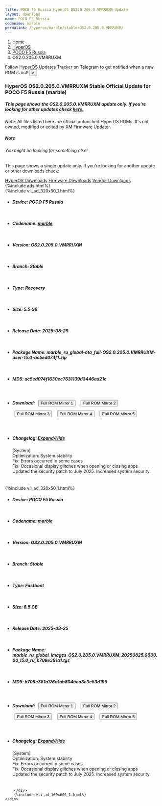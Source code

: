 ```yaml
---
title: POCO F5 Russia HyperOS OS2.0.205.0.VMRRUXM Update
layout: download
name: POCO F5 Russia
codename: marble
permalink: /hyperos/marble/stable/OS2.0.205.0.VMRRUXM/
---
```

<nav aria-label="breadcrumb">
    <ol class="breadcrumb">
        <li class="breadcrumb-item"><a href="/">Home</a></li>
        <li class="breadcrumb-item"><a href="/hyperos/">HyperOS</a></li>
        <li class="breadcrumb-item"><a href="/hyperos/marble/">POCO F5 Russia</a></li>
        <li class="breadcrumb-item active" aria-current="page">OS2.0.205.0.VMRRUXM</li>
    </ol>
</nav>
<div class="alert alert-primary alert-dismissible fade show" role="alert">
    Follow <a href="https://t.me/MIUIUpdatesTracker" class="alert-link">HyperOS Updates Tracker</a> on Telegram to get
    notified when a new ROM is out!
    <button type="button" class="close" data-dismiss="alert" aria-label="Close">
        <span aria-hidden="true">&times;</span>
    </button>
</div>
<div class="col-12 mx-auto">
    <h3 class="title bg-light p-2 rounded">HyperOS OS2.0.205.0.VMRRUXM Stable Official Update for POCO F5 Russia (marble)</h3>
    <h5>This page shows the OS2.0.205.0.VMRRUXM update only. If you're looking for other updates check
        <a href="/hyperos/marble/">here.</a></h5>
    <p><i>Note: </i>All files listed here are official untouched HyperOS ROMs.
        It's not owned, modified or edited by XM Firmware Updater.</p>
    <div class="card">
        <div class="card-body">
            <h5 class="card-title">Note</h5>
            <h6 class="card-subtitle mb-2 text-muted">You might be looking for something else!</h6>
            <p class="card-text">This page shows a single update only.
                If you're looking for another update or other downloads check:</p>
            <a href="/hyperos/" class="card-link">HyperOS Downloads</a>
            <a href="/firmware/" class="card-link">Firmware Downloads</a>
            <a href="/vendor/" class="card-link">Vendor Downloads</a>
        </div>
    </div>
    {%include ads.html%}
    <div class="row justify-content-center">
        <div class="col-10" id="downloads">
                    <div class="card card-body">
            {%include vli_ad_320x50_1.html%}
            <ul class="list-unstyled">
                <li style="padding-bottom: 10px;">
                    <h5><b>Device: </b>POCO F5 Russia</h5>
                </li>
                <li style="padding-bottom: 10px;">
                    <h5><b>Codename: </b> <a href="/hyperos/marble/" target="_blank">marble</a> </h5>
                </li>
                <li style="padding-bottom: 10px;">
                    <h5><b>Version: </b>OS2.0.205.0.VMRRUXM</h5>
                </li>
                <li style="padding-bottom: 10px;">
                    <h5><b>Branch: </b>Stable</h5>
                </li>
                <li style="padding-bottom: 10px;">
                    <h5><b>Type: </b>Recovery</h5>
                </li>
                <li style="padding-bottom: 10px;">
                    <h5><b>Size: </b>5.5 GB</h5>
                </li>
                <li style="padding-bottom: 10px;">
                    <h5><b>Release Date: </b>2025-08-29</h5>
                </li>
                <li style="padding-bottom: 10px;">
                    <h5><b>Package Name: </b><span id="filename" class="text-dark">marble_ru_global-ota_full-OS2.0.205.0.VMRRUXM-user-15.0-ac5ed074f1.zip</span></h5>
                </li>
                <li style="padding-bottom: 10px;">
                    <h5><b>MD5: </b><span id="md5" class="text-muted">ac5ed074f1630ee7631139d3446ad21c</span></h5>
                </li>
                <li style="padding-bottom: 10px;">
                    <h5><b>Download: </b> <button type="button" id="download" class="btn btn-primary" style="margin: 7px;" onclick="window.open('https://cdnorg.d.miui.com/OS2.0.205.0.VMRRUXM/marble_ru_global-ota_full-OS2.0.205.0.VMRRUXM-user-15.0-ac5ed074f1.zip', '_blank');"><i class="fa fa-download"></i> Full ROM Mirror 1</button> <button type="button" id="download" class="btn btn-primary" style="margin: 7px;" onclick="window.open('https://bkt-sgp-miui-ota-update-alisgp.oss-ap-southeast-1.aliyuncs.com/OS2.0.205.0.VMRRUXM/marble_ru_global-ota_full-OS2.0.205.0.VMRRUXM-user-15.0-ac5ed074f1.zip', '_blank');"><i class="fa fa-download"></i> Full ROM Mirror 2</button> <button type="button" id="download" class="btn btn-primary" style="margin: 7px;" onclick="window.open('https://bn.d.miui.com/OS2.0.205.0.VMRRUXM/marble_ru_global-ota_full-OS2.0.205.0.VMRRUXM-user-15.0-ac5ed074f1.zip', '_blank');"><i class="fa fa-download"></i> Full ROM Mirror 3</button> <button type="button" id="download" class="btn btn-primary" style="margin: 7px;" onclick="window.open('https://bigota.d.miui.com/OS2.0.205.0.VMRRUXM/marble_ru_global-ota_full-OS2.0.205.0.VMRRUXM-user-15.0-ac5ed074f1.zip', '_blank');"><i class="fa fa-download"></i> Full ROM Mirror 4</button> <button type="button" id="download" class="btn btn-primary" style="margin: 7px;" onclick="window.open('https://hugeota.d.miui.com/OS2.0.205.0.VMRRUXM/marble_ru_global-ota_full-OS2.0.205.0.VMRRUXM-user-15.0-ac5ed074f1.zip', '_blank');"><i class="fa fa-download"></i> Full ROM Mirror 5</button></h5>
                </li>
                <li style="padding-bottom: 10px;">
                    <h5><b>Changelog: </b><a href="#marble_1_changelog" data-toggle="collapse" role="button"
                            aria-expanded="false" aria-controls="marble_1_changelog"> <i class="fa fa-arrow-down"
                                aria-hidden="true"></i> Expand/Hide</a></h5>
                    <div class="collapse" id="marble_1_changelog">
                        <p id="changelog_text">[System]<br>Optimization: System stability<br>Fix: Errors occurred in some cases<br>Fix: Occasional display glitches when opening or closing apps<br>Updated the security patch to July 2025. Increased system security.</p>
                    </div>
                </li>
            </ul>
        </div>
        <div class="card card-body">
            {%include vli_ad_320x50_1.html%}
            <ul class="list-unstyled">
                <li style="padding-bottom: 10px;">
                    <h5><b>Device: </b>POCO F5 Russia</h5>
                </li>
                <li style="padding-bottom: 10px;">
                    <h5><b>Codename: </b> <a href="/hyperos/marble/" target="_blank">marble</a> </h5>
                </li>
                <li style="padding-bottom: 10px;">
                    <h5><b>Version: </b>OS2.0.205.0.VMRRUXM</h5>
                </li>
                <li style="padding-bottom: 10px;">
                    <h5><b>Branch: </b>Stable</h5>
                </li>
                <li style="padding-bottom: 10px;">
                    <h5><b>Type: </b>Fastboot</h5>
                </li>
                <li style="padding-bottom: 10px;">
                    <h5><b>Size: </b>8.5 GB</h5>
                </li>
                <li style="padding-bottom: 10px;">
                    <h5><b>Release Date: </b>2025-08-25</h5>
                </li>
                <li style="padding-bottom: 10px;">
                    <h5><b>Package Name: </b><span id="filename" class="text-dark">marble_ru_global_images_OS2.0.205.0.VMRRUXM_20250825.0000.00_15.0_ru_b709e381a1.tgz</span></h5>
                </li>
                <li style="padding-bottom: 10px;">
                    <h5><b>MD5: </b><span id="md5" class="text-muted">b709e381a176a1ab804bca3e3e53d195</span></h5>
                </li>
                <li style="padding-bottom: 10px;">
                    <h5><b>Download: </b> <button type="button" id="download" class="btn btn-primary" style="margin: 7px;" onclick="window.open('https://cdnorg.d.miui.com/OS2.0.205.0.VMRRUXM/marble_ru_global_images_OS2.0.205.0.VMRRUXM_20250825.0000.00_15.0_ru_b709e381a1.tgz', '_blank');"><i class="fa fa-download"></i> Full ROM Mirror 1</button> <button type="button" id="download" class="btn btn-primary" style="margin: 7px;" onclick="window.open('https://bkt-sgp-miui-ota-update-alisgp.oss-ap-southeast-1.aliyuncs.com/OS2.0.205.0.VMRRUXM/marble_ru_global_images_OS2.0.205.0.VMRRUXM_20250825.0000.00_15.0_ru_b709e381a1.tgz', '_blank');"><i class="fa fa-download"></i> Full ROM Mirror 2</button> <button type="button" id="download" class="btn btn-primary" style="margin: 7px;" onclick="window.open('https://bn.d.miui.com/OS2.0.205.0.VMRRUXM/marble_ru_global_images_OS2.0.205.0.VMRRUXM_20250825.0000.00_15.0_ru_b709e381a1.tgz', '_blank');"><i class="fa fa-download"></i> Full ROM Mirror 3</button> <button type="button" id="download" class="btn btn-primary" style="margin: 7px;" onclick="window.open('https://bigota.d.miui.com/OS2.0.205.0.VMRRUXM/marble_ru_global_images_OS2.0.205.0.VMRRUXM_20250825.0000.00_15.0_ru_b709e381a1.tgz', '_blank');"><i class="fa fa-download"></i> Full ROM Mirror 4</button> <button type="button" id="download" class="btn btn-primary" style="margin: 7px;" onclick="window.open('https://hugeota.d.miui.com/OS2.0.205.0.VMRRUXM/marble_ru_global_images_OS2.0.205.0.VMRRUXM_20250825.0000.00_15.0_ru_b709e381a1.tgz', '_blank');"><i class="fa fa-download"></i> Full ROM Mirror 5</button></h5>
                </li>
                <li style="padding-bottom: 10px;">
                    <h5><b>Changelog: </b><a href="#marble_2_changelog" data-toggle="collapse" role="button"
                            aria-expanded="false" aria-controls="marble_2_changelog"> <i class="fa fa-arrow-down"
                                aria-hidden="true"></i> Expand/Hide</a></h5>
                    <div class="collapse" id="marble_2_changelog">
                        <p id="changelog_text">[System]<br>Optimization: System stability<br>Fix: Errors occurred in some cases<br>Fix: Occasional display glitches when opening or closing apps<br>Updated the security patch to July 2025. Increased system security.</p>
                    </div>
                </li>
            </ul>
        </div>

        </div>
        {%include vli_ad_160x600_1.html%}
    </div>
</div>
